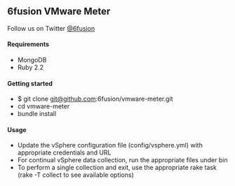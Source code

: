 ## 6fusion VMware Meter

Follow us on Twitter [@6fusion](https://twitter.com/6fusion)

#### Requirements

* MongoDB
* Ruby 2.2


#### Getting started

* $ git clone git@github.com:6fusion/vmware-meter.git
* cd vmware-meter
* bundle install

#### Usage

* Update the vSphere configuration file (config/vsphere.yml) with appropriate credentials and URL
* For continual vSphere data collection, run the appropriate files under bin
* To perform a single collection and exit, use the appropriate rake task (rake -T collect to see available options)
